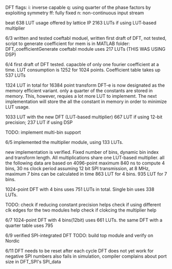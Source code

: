 DFT flags:
i: inverse capable
q: using quarter of the phase factors by exploiting symmetry
ff: fully fixed
n: non-continuous input stream





beat 638 LUT usage offered by lattice IP
2163 LUTs if using LUT-based multiplier 

6/3 
written and tested coeftabl moduel, written first draft of DFT, not tested, script to generate coefficient for mem is in MATLAB folder: DFT_coefficientGenerate
coeftabl module uses 217 LUTs (THIS WAS USING DSP)


6/4
first draft of DFT tested. capacble of only one fourier coefficient at a time. LUT consumption is 1252 for 1024 points. Coefficient table takes up 537 LUTs

1324 LUT in total for 16384 point transform
DFT-e is now designated as the memory efficient variant. only a quarter of the constants are stored in memory. This, however, requies a lot more LUT to implememt. The next implementation will store the all the constant in memory in order to minimize LUT usage. 

1033 LUT with the new DFT (LUT-based multiplier)
667 LUT if using 12-bit precision; 237 LUT if using DSP

TODO: implement multi-bin support

6/5
implemented the multiplier module, using 133 LUTs.

new implementation is verified. Fixed number of bins, dynamic bin index and transform length. All multiplications share one LUT-based multiplier.
all the following data are based on 4096-point maximum 
840 ns to compute 4 bins, 30 ns clock period
assuming 12 bit SPI transmission, at 8 MHz, maximum 7 bins can be calculated in time
863 LUT for 4 bins.
935 LUT for 7 bins. 

1024-point DFT with 4 bins uses 751 LUTs in total. Single bin uses 338 LUTs. 

TODO: check if reducing constant precision helps
		check if using different clk edges for the two modules help
		check if clokcing the multiplier help

6/7
1024-point DFT with 4 bins(12bit) uses 661 LUTs. the same DFT with a quarter table uses 795

6/9
verified SPI-integrated DFT
TODO: build top module and verify on Nordic

6/11
DFT needs to be reset after each cycle
DFT does not yet work for negative SPI numbers
also fails in simulation, compiler complains about port size in DFT_SPI's SPI_data